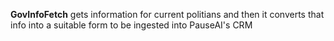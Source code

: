 **GovInfoFetch** gets information for current politians and then it converts that info into a suitable form to be ingested into PauseAI's CRM